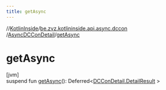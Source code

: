 ```yaml
---
title: getAsync
---
```

//[KotlinInside](../../../index.html)/[be.zvz.kotlininside.api.async.dccon](../index.html)
/[AsyncDCConDetail](index.html)/[getAsync](get-async.html)

# getAsync

[jvm]\
suspend fun [getAsync](get-async.html)():
Deferred&lt;[DCConDetail.DetailResult](../../be.zvz.kotlininside.api.dccon/-d-c-con-detail/-detail-result/index.html)
&gt;




